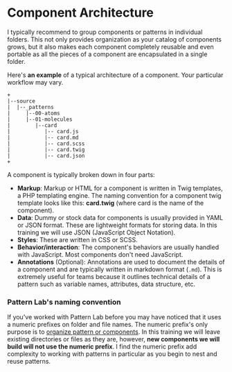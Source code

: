 # Component Architecture

I typically recommend to group components or patterns in individual folders. This not only provides organization as your catalog of components grows, but it also makes each component completely reusable and even portable as all the pieces of a component are encapsulated in a single folder. 

Here's **an example** of a typical architecture of a component. Your particular workflow may vary.

```text
+
|--source
|  |--_patterns
|     |--00-atoms
|     |--01-molecules
|        |--card
|           |-- card.js
|           |-- card.md
|           |-- card.scss
|           |-- card.twig
|           |-- card.json
+
```

A component is typically broken down in four parts:

* **Markup**: Markup or HTML for a component is written in Twig templates, a PHP templating engine. The naming convention for a component twig template looks like this: **card.twig** \(where card is the name of the component\).
* **Data**: Dummy or stock data for components is usually provided in YAML or JSON format. These are lightweight formats for storing data. In this training we will use JSON \(JavaScript Object Notation\).
* **Styles**: These are written in CSS or SCSS.
* **Behavior/interaction**: The component's behaviors are usually handled with JavaScript.  Most components don't need JavaScript.
* **Annotations** \(Optional\): Annotations are used to document the details of a component and are typically written in markdown format \(`.md`\). This is extremely useful for teams because it outlines technical details of a pattern such as variable names, attributes, data structure, etc.

### Pattern Lab's naming convention

If you've worked with Pattern Lab before you may have noticed that it uses a numeric prefixes on folder and file names.  The numeric prefix's only purpose is to [organize pattern or components](https://patternlab.io/docs/pattern-reorganizing.html).  In this training we will leave existing directories or files as they are, however, **new components we will build will not use the numeric prefix**.  I find the numeric prefix add complexity to working with patterns in particular as you begin to nest and reuse patterns.  

